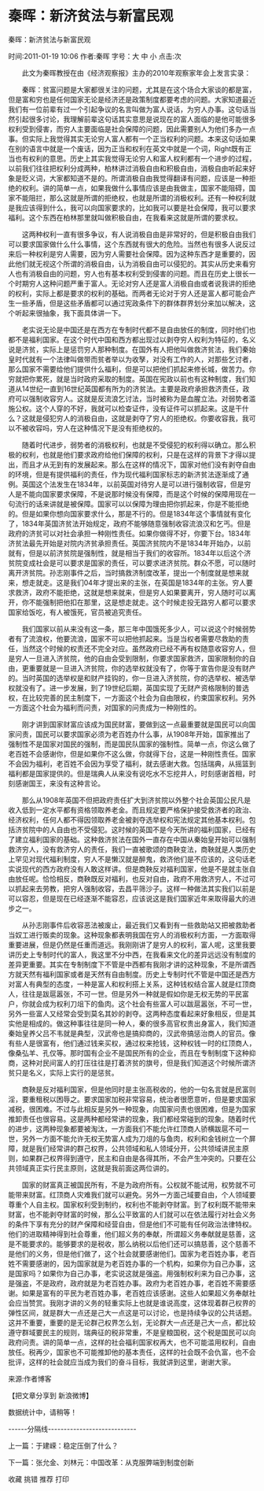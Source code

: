 # 秦晖：新济贫法与新富民观

秦晖：新济贫法与新富民观

时间:2011-01-19 10:06 作者:秦晖 字号：大 中 小 点击:次

 　　此文为秦晖教授在由《经济观察报》主办的2010年观察家年会上发言实录：

  　　秦晖：贫富问题是大家都很关注的问题，尤其是在这个场合大家谈的都是富，但是富和穷也是任何国家无论是经济还是政策制度都要考虑的问题。大家知道最近我们有一位前辈有过一个引起争议的名言叫做为富人说话，为穷人办事。这句话当然引起很多讨论，我理解前辈这句话其实意思是说现在的富人面临的是他可能很多权利受到侵害，而穷人主要面临是社会保障的问题，因此需要别人为他们多办一点事。但实际上我觉得其实无论穷人富人都有一个正当权利的问题。本来这句话如果在别的语言中就是一个废话，因为正当和权利在英文中就是一个词，Right既有正当也有权利的意思。历史上其实我觉得无论穷人和富人权利都有一个进步的过程，以前我们往往把权利分成两种，柏林讲过消极自由和积极自由，消极自由听起来好象是贬义词，大家都知道不是的。所谓消极自由我觉得翻译有问题，应该是一种拒绝的权利。讲的简单一点，如果我做什么事情应该是由我做主，国家不能阻碍，国家不能阻拦，那么这就是所谓的拒绝权，也就是所谓的消极权利。还有一种权利就是我应该得到什么，我可以向国家要求的，比如我可以要是社会保障，我可以要求福利。这个东西在柏林那里就叫做积极自由，在我看来这就是所谓的要求权。

  　　这两种权利一直有很多争议，有人说消极自由是非常好的，但是积极自由我们可以要求国家做什么什么事情，这个东西就有很大的危险。当然也有很多人说反过来后一种权利是穷人需要，因为穷人需要社会保障。因为这种东西才是重要的，因此他们就无视这个所谓的消极自由，认为消极自由可以侵犯的。其实从历史来看穷人也有消极自由的问题，穷人也有基本权利受到侵害的问题。而且在历史上很长一个时期穷人这种问题严重于富人。无论对穷人还是富人消极自由或者说我讲的拒绝的权利，实际上都是要求的权利的基础。而两者无论对于穷人还是富人都可能会产生一些矛盾，但是这些矛盾都可以通过宪政条件下的群体群界划分来加以解决，这个听起来很抽象，我下面具体讲一下。

  　　老实说无论是中国还是在西方在专制时代都不是自由放任的制度，同时他们也都不是福利国家。在这个时代中国和西方都出现过以剥夺穷人权利为特征的，名义说是济贫，实际上是惩罚穷人那种制度。在国外有人把他叫做救济贫法，我们秦始皇时代就有一个法律叫做带而贫者举以为收孥，对没有工作的人，对那些乞讨者，那么国家不需要给他们提供什么福利，但是可以把他们抓起来修长城，做苦力。你穷就把你累死，就是当时政府采取的制度。英国在宪政以前也有这种制度，我们知道从14世纪一直到16世纪英国都有所为的济贫法。主要是政府承担救济责任，政府可以强制收容穷人。这就是反流浪乞讨法，当时被称为是血腥立法。对弱势者滥施公权。这个人穿的不好，我就可以检查证件，没有证件可以抓起来。这是干什么？这就是侵犯穷人的消极自由，这就是剥夺了穷人的拒绝权。你要收容我，我可以不被收容吗，穷人在这种情况下是没有拒绝权的。

  　　随着时代进步，弱势者的消极权利，也就是不受侵犯的权利得以确立。那么积极的权利，也就是他们要求政府给他们保障的权利，只是在这样的背景下才得以提出，而且才从无到有的发展起来。那么在这样的情况下，国家对他们没有剥夺自由的环境，但是有提供福利的责任，作为现代福利国家标志的新济贫法逐渐成了通例。英国这个法发生在1834年，以前英国对待穷人是可以进行强制收容，但是穷人是不能向国家要求保障，不是说那时候没有保障，而是这个时候的保障用现在一句流行的话来讲就是被保障。国家可以以保障为理由把你抓起来，你是不能拒绝的。但是如果你想向国家要求什么，那是不行的。但是1834年这个事情就有变化了，1834年英国济贫法开始规定，政府不能够随意强制收容流浪汉和乞丐。但是政府的济贫可以对社会承担一种刚性责任。如果你做得不好，你要下台。1834年济贫法最先开始是对院内济贫承担责任。英国济贫院内不是1834年开始办，以前就有，但是以前济贫院是强制性，就是相当于我们的收容所。1834年以后这个济贫院变成社会是可以要求是国家的责任，可以要求进济贫院。群众不愿，可以随时离开济贫院。孙志刚事件之后，当时搞救济制度改革，提出一个制度就是想来就来，想走就走。这是我们04年才提出来的主张，在英国是1834年的主张。穷人要求救济，政府不能拒绝，这就是想来就来，但是穷人如果要离开，穷人随时可以离开，你不能强制把他扣在那里，这是想走就走。这个时候走投无路穷人都可以要求国家给饭吃，有人被饿死，官员被追究责任。

  　　我们国家以前从来没有这一条，那三年中国饿死多少人，可以说这个时候弱势者有了流浪权，他要流浪，国家不可以把他抓起来。当是当权者需要尽救助的责任，当然这个时候的权责还不完全对应。虽然政府已经不再有权随意收容穷人，但是穷人一旦进入济贫院，他的自由会受到限制，你要求国家救济，国家限制你的自由，更重要就是一旦进入济贫院，你的选举权就没有了，你等于宣告你是没有财产的。当时英国的选举权是和财产挂钩的，你一旦进入济贫院，你的选举权、被选举权就没有了。进一步发展，到了19世纪后期，英国实现了无财产资格限制的普选权，在比较完善的民主制度下，一方面这个社会为自由限权，约束国家权利。另外一方面这个社会为福利而问责，对国家的问责成为一种刚性的。

  　　刚才讲到国家财富应该成为国民财富，要做到这一点最重要就是国民可以向国家问责，国民可以要求国家必须为老百姓办什么事，从1908年开始，国家推出了强制性不是国家对国民的强制，而是国民队国家的强制性。简单一点，你这么做了老百姓不会感谢你，但是如果你不这么做，你就得下台，这是一种刚性责任。国家不会因为福利，老百姓不会因为享受了福利，就去感谢大救。包括瑞典，从摇篮到福利都是国家提供的。但是瑞典人从来没有说吃水不忘挖井人，时刻感谢首相，时刻感谢国王，来没有这种言论。

  　　那么从1908年英国不但把政府责任扩大到济贫院以外整个社会英国公民凡是收入低到一定水平都有资格领取养老金。而且规定要严格保护接受救济者的政治、经济权利，任何人都不得因领取养老金被剥夺选举权和宪法规定其他基本权利。包括济贫院中的人自由也不受侵犯。这时候的英国不是今天所讲的福利国家，已经有了建立福利国家的基础。这种救济贫法在国外一直存在中国从秦始皇开始可以强制救济穷人，没有救济穷人的责任，我们一直被歌颂的商鞅变法，商鞅就是人类历史上罕见对现代福利制度，穷人不是懒汉就是醉鬼，救济他们是不应该的，这句话老实说现代的西方政府没有人敢这样讲。但是商鞅反对福利国家，他是不是就主张自由放任呢。恰恰相反，商鞅既反对福利，也反对自由，政府不用救济穷人，不过可以抓起来去劳教，把穷人强制收容，去昌平筛沙子。这样一种做法其实我们以前是可以容忍，但是现在已经逐渐不能容忍，应该说这是我们国家近年来取得最大的进步之一。

  　　从孙志刚事件后收容恶法被废止，最近我们又看到有一些救助站又把被救助者当奴工进行贩卖的现象。这种现象都表明我国在穷人的消极权利方面，一方面取得重要进展，但是仍然是任重而道远。我刚刚讲了是穷人的权利，富人呢，这里我要讲历史上专制时代的富人，我这里不分中西，在我看来文化的差异远远没有制度的差异更重要。其实在专制制度下不管是中西都有我刚才讲的这种现象，不是所谓西方就天然有福利国家或者是天然有自由制度。历史上专制时代不管是中国还是西方对富人有典型的态度，一种是富人和权利搭上关系，这种钱权结合富人就是红顶商人，往往是跋扈嚣张，不可一世。但是另外一种就是假如你是无权无势的平民富户，你就会成为权利刀俎下的鱼肉。这个社会有些富人可以跋扈嚣张，不可一世，另外一些富人又经常会受到莫名其妙的剥夺。这两种态度看起来好象相反，但是其实他是相成的。做这种事往往是同一种人，秦的很多高官权贵出身富人，我们知道秦始皇养父吕不韦就是典型，汉武帝也是搞抑商的，汉武帝搞惩治商人的官员。像有些人是很富有，他们通过钱来买权，通过权来抢钱，这种权钱一时的红顶商人，像桑弘羊、孔仅等。那时国有企业不是国民所有的企业，而且在专制制度下这种抑商，这种对民间富人的打压往往是打着济贫的旗号，但是我们知道这个时候所谓济贫只是名义，实际上实行的是惩贫。

  　　商鞅是反对福利国家，但是他同时是主张高税收的，他的一句名言就是民富则淫，要重租税以困辱之。要求国家加税非常容易，统治者很愿意听，但是要求国家减税，很困难。不过与此相反是另外一种现象，向国家问责也很困难，但是为国家推卸责任也很容易。这是两种都经常讲的现象，我们都经常碰到的现象。随着时代的进步，这两种现象都要被淘汰，一方面我们不能允许红顶商人骄横跋扈不可一世，另外一方面不能允许无权无势富人成为刀俎的与鱼肉，权利和金钱树立一个屏障，就是我们经常讲的群己权界，公共领域和私人领域分开，公共领域讲民主原则，如果群己权界得到遵守，民主和自由是各得其所，不会产生冲突的。只要在公共领域真正实行民主原则，这就是我前面这两位讲的。

  　　国家的财富真正被国民所有，不是为政府所有。公权就不能试用，权势就不可能带来财富。红顶商人灾难我们就可以避免。另外一方面己域要自由，个人领域要尊重个人自主权。国家权利受到制约，权利也不能剥夺财富。到了权利既不能带来财富，也不能剥夺财富的时候，那么公平致富的人们就可以在依法履行对社会义务的条件下享有充分的财产保障和经营自由，但是他们不可能有任何政治法律特权。他们的进取精神得到社会尊重，他们超义务的奉献，所谓超义务奉献就是慈善，这是不能要求的。能够要求的是税收，那么纳税以后他们还可以搞慈善，这个慈善不是他们的义务，但是他们做了，这个社会就要感谢他们。国家为老百姓办事，老百姓不需要感谢的，因为国家就是为老百姓办事的一个机构，如果你为自己办事，这是国家吗？如果你为自己办事，老实说这就是强盗。用强制权利来为自己办事，这是强盗，不是政府，政府就是为老百姓办事。政府为老百姓办事，老百姓不需要感谢。如果是富有的平民为老百姓办事，老百姓应该感谢。这些人如果超义务奉献社会应当赞赏。我刚才讲的义务的轻重实际上也就是谁说高度，这体现着群己权界的弹性区间，就是群大一点还是己大一点这是可以讨论，也是持续争议的公共话题。这并不重要，重要的是无论群己权界怎么划，无论群大一点还是己大一点，都比较遵守群域要民主的规则，瑞典征的税非常重，不是皇粮国税，这个税是国民可以向政府问责。讲的简单一点，这样的社会福利国家权再大，也不可能滥用权利，自由放任。税再少，国家也不可能推卸他的基本责任，这样的社会既不会仇富，也不会批评，这样的社会就应当成为我们的奋斗目标，我就讲到这里，谢谢大家。



来源:作者博客

【把文章分享到 新浪微博】

数据统计中，请稍等！

------分隔线----------------------------

上一篇：于建嵘：稳定压倒了什么？

下一篇：张允金、刘林元：中国改革：从克服弊端到制度创新

收藏 挑错 推荐 打印